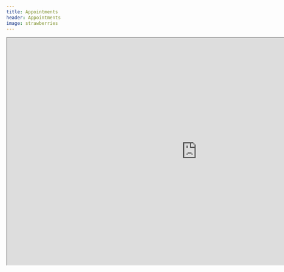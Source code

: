 ```yaml
---
title: Appointments
header: Appointments
image: strawberries
---
```


<iframe src="https://clients.mindbodyonline.com/classic/ws?studioid=260796&stype=-9" width="1000" height="600">
